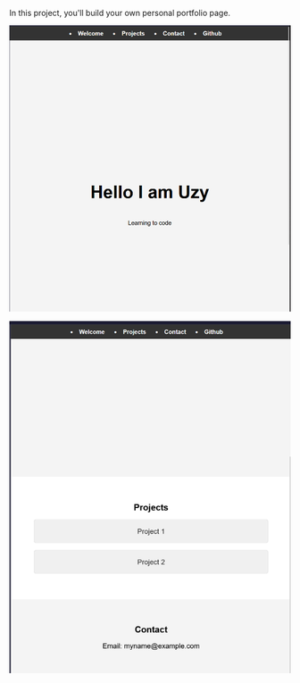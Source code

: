 In this project, you'll build your own personal portfolio page.

![alt text](image.png)

![alt text](image-1.png)